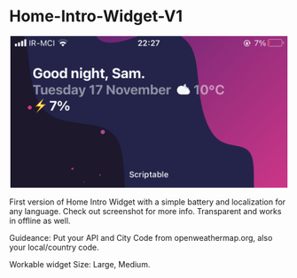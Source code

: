 # Home-Intro-Widget-V1

<p align="center" >
    <img width="500" alt="Home-Intro-Widget-V1" src ="./490146CD-1A20-49DF-A4DD-D76C383418D1.jpeg">
</p>

First version of Home Intro Widget with a simple battery and localization for any language. Check out screenshot for more info.
Transparent and works in offline as well.

Guideance: Put your API and City Code from openweathermap.org, also your local/country code.

Workable widget Size: Large, Medium.

